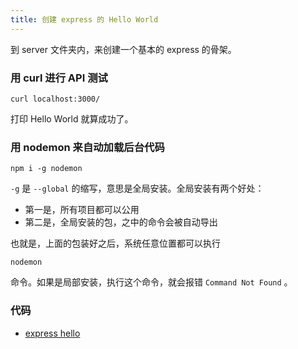 ```yaml
---
title: 创建 express 的 Hello World
---
```


到 server 文件夹内，来创建一个基本的 express 的骨架。


### 用 curl 进行 API 测试


```
curl localhost:3000/
```

打印 Hello World 就算成功了。

### 用 nodemon 来自动加载后台代码

```
npm i -g nodemon
```

`-g` 是 `--global` 的缩写，意思是全局安装。全局安装有两个好处：

- 第一是，所有项目都可以公用
- 第二是，全局安装的包，之中的命令会被自动导出

也就是，上面的包装好之后，系统任意位置都可以执行

```
nodemon
```

命令。如果是局部安装，执行这个命令，就会报错 `Command Not Found` 。

### 代码

- [express hello](https://github.com/happypeter/sleep-write/commit/4db512c9ca754f88e03219cb17b0ddbf723862db)
